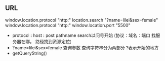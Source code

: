 ## URL
window.location.protocol
"http:"
location.search
"?name=lilei&sex=female"
window.location.protocol
"http:"
window.location.port
"5500"
- protocol : host : post pathname search以问号开始 (协议：域名：端口 找服务器在哪。 路径找到资源定位)
- ?name=lilei&sex=female 查询参数 查询字符串分为两部分 ?表示开始的地方
- getQueryString()